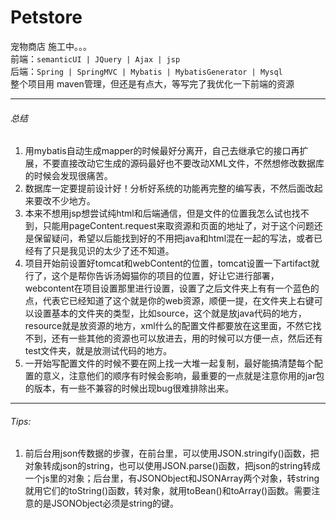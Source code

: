 # Petstore
宠物商店 施工中。。。<br />
前端：`semanticUI | JQuery | Ajax | jsp ` <br /> 
后端：`Spring | SpringMVC | Mybatis | MybatisGenerator | Mysql` <br /> 
整个项目用 maven管理，但还是有点大，等写完了我优化一下前端的资源<br /> 

-------------------------------------------------------------------------
###### 总结
1. 用mybatis自动生成mapper的时候最好分离开，自己去继承它的接口再扩展，不要直接改动它生成的源码最好也不要改动XML文件，不然想修改数据库的时候会发现很痛苦。<br /> 
2. 数据库一定要提前设计好！分析好系统的功能再完整的编写表，不然后面改起来要改不少地方。<br /> 
3. 本来不想用jsp想尝试纯html和后端通信，但是文件的位置我怎么试也找不到，只能用pageContent.request来取资源和页面的地址了，对于这个问题还是保留疑问，希望以后能找到好的不用把java和html混在一起的写法，或者已经有了只是我见识的太少了还不知道。<br /> 
4. 项目开始前设置好tomcat和webContent的位置，tomcat设置一下artifact就行了，这个是帮你告诉汤姆猫你的项目的位置，好让它进行部署，webcontent在项目设置那里进行设置，设置了之后文件夹上有有一个蓝色的点，代表它已经知道了这个就是你的web资源，顺便一提，在文件夹上右键可以设置基本的文件夹的类型，比如source，这个就是放java代码的地方，resource就是放资源的地方，xml什么的配置文件都要放在这里面，不然它找不到，还有一些其他的资源也可以放进去，用的时候可以方便一点，然后还有test文件夹，就是放测试代码的地方。<br /> 
5. 一开始写配置文件的时候不要在网上找一大堆一起复制，最好能搞清楚每个配置的意义，注意他们的顺序有时候会影响，最重要的一点就是注意你用的jar包的版本，有一些不兼容的时候出现bug很难排除出来。<br /> 

-------------------------------------------------------------------------
###### Tips:
1. 前后台用json传数据的步骤，在前台里，可以使用JSON.stringify()函数，把对象转成json的string，也可以使用JSON.parse()函数，把json的string转成一个js里的对象；后台里，有JSONObject和JSONArray两个对象，转string就用它们的toString()函数，转对象，就用toBean()和toArray()函数。需要注意的是JSONObject必须是string的键。

